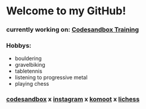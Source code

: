 # Welcome to my GitHub!

### currently working on: [Codesandbox Training](https://codesandbox.io/s/coding-workout-birthday-calendar-vql9o9)

### Hobbys: ###
- bouldering
- gravelbiking
- tabletennis
- listening to progressive metal
- playing chess

### [codesandbox](https://codesandbox.io/u/RobinW) x [instagram](https://www.instagram.com/robin_climbs/reels) x [komoot](https://www.komoot.de/user/2213772897926) x [lichess](https://lichess.org/@/Rob_AOE) ###
